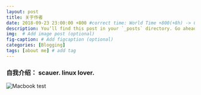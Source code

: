 ```yaml
---
layout: post
title: 关于作者
date: 2018-09-23 23:00:00 +800 #correct time: World Time +800(+8h) -> China, +300 -> USA
description: You’ll find this post in your `_posts` directory. Go ahead and edit it and re-build the site to see your changes. # Add post description (optional)
img:  # Add image post (optional)
fig-caption: # Add figcaption (optional)
categories: [Blogging]
tags: [about me] # add tag
---
```


###  自我介绍：     scauer.  linux lover.
![Macbook]({{site.baseurl}}/assets/img/mac.jpg)
test